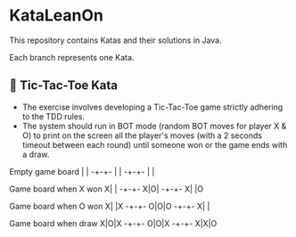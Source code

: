 # KataLeanOn 
This repository contains Katas and their solutions in Java.

Each branch represents one Kata.

## 🥋 Tic-Tac-Toe Kata

- The exercise involves developing a Tic-Tac-Toe game strictly adhering to the TDD rules.
- The system should run in BOT mode (random BOT moves for player X & O) to print on the screen all the
  player's moves (with a 2 seconds timeout between each round) until someone won or the game ends with
  a draw.

Empty game board
  | |
  -+-+-
  | |
  -+-+-
  | |

Game board when X won
X| |
-+-+-
X|O|
-+-+-
X| |O

Game board when O won
X| |X
-+-+-
O|O|O
-+-+-
X| |

Game board when draw
X|O|X
-+-+-
O|O|X
-+-+-
X|X|O
